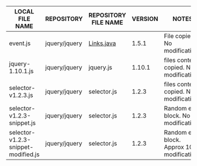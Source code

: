 |LOCAL FILE NAME|REPOSITORY|REPOSITORY  FILE NAME|VERSION|NOTES|
----------------|----------|---------------------|-------|-----|
event.js|jquery/jquery|[Links.java](https://github.com/spring-projects/spring-hateoas/blob/1.2.3/src/main/java/org/springframework/hateoas/Links.java)|1.5.1|File copied. No modifications
jquery-1.10.1.js|jquery/jquery|jquery.js |1.10.1|files contents copied. No modifications
selector-v1.2.3.js|jquery/jquery|selector.js |1.2.3|files contents copied. No modifications
selector-v1.2.3-snippet.js|jquery/jquery|selector.js |1.2.3|Random else block. No modifications
selector-v1.2.3-snippet-modified.js|jquery/jquery|selector.js |1.2.3|Random else block. Approx 10% modifications

